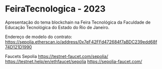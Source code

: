 # FeiraTecnologica - 2023

Apresentação do tema blockchain na Feira Tecnológica da Faculdade de Educação Tecnológica do Estado do Rio de Janeiro.

Endereço de modelo do contrato:
https://sepolia.etherscan.io/address/0x7eF42FFd472684f7aBDC239edd68f74D121D1990

Faucets Sepolia
https://testnet-faucet.com/sepolia/
https://testnet.help/en/ethfaucet/sepolia
https://sepolia-faucet.com/
